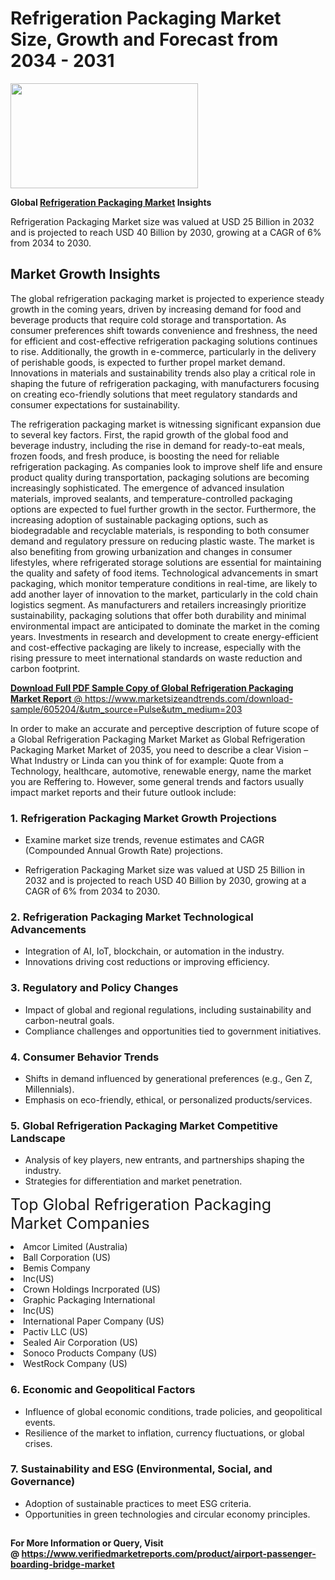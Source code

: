 <H1>Refrigeration Packaging Market Size, Growth and Forecast from 2034 - 2031</H1><img class="aligncenter size-medium wp-image-584254" src="https://thirdeyenews.in/wp-content/uploads/2034/09/Global-Market-Research-300x168.jpeg" alt="" width="300" height="168" /><p><strong>Global&nbsp;<a href="https://www.marketsizeandtrends.com/download-sample/605204/&amp;utm_source=Pulse&amp;utm_medium=203">Refrigeration Packaging Market</a> Insights</strong></p><p>Refrigeration Packaging Market size was valued at USD 25 Billion in 2032 and is projected to reach USD 40 Billion by 2030, growing at a CAGR of 6% from 2034 to 2030.</p><p><h2>Market Growth Insights</h2> <p>The global refrigeration packaging market is projected to experience steady growth in the coming years, driven by increasing demand for food and beverage products that require cold storage and transportation. As consumer preferences shift towards convenience and freshness, the need for efficient and cost-effective refrigeration packaging solutions continues to rise. Additionally, the growth in e-commerce, particularly in the delivery of perishable goods, is expected to further propel market demand. Innovations in materials and sustainability trends also play a critical role in shaping the future of refrigeration packaging, with manufacturers focusing on creating eco-friendly solutions that meet regulatory standards and consumer expectations for sustainability.</p> <p><a href="#"></a></p> <p>The refrigeration packaging market is witnessing significant expansion due to several key factors. First, the rapid growth of the global food and beverage industry, including the rise in demand for ready-to-eat meals, frozen foods, and fresh produce, is boosting the need for reliable refrigeration packaging. As companies look to improve shelf life and ensure product quality during transportation, packaging solutions are becoming increasingly sophisticated. The emergence of advanced insulation materials, improved sealants, and temperature-controlled packaging options are expected to fuel further growth in the sector. Furthermore, the increasing adoption of sustainable packaging options, such as biodegradable and recyclable materials, is responding to both consumer demand and regulatory pressure on reducing plastic waste. The market is also benefiting from growing urbanization and changes in consumer lifestyles, where refrigerated storage solutions are essential for maintaining the quality and safety of food items. Technological advancements in smart packaging, which monitor temperature conditions in real-time, are likely to add another layer of innovation to the market, particularly in the cold chain logistics segment. As manufacturers and retailers increasingly prioritize sustainability, packaging solutions that offer both durability and minimal environmental impact are anticipated to dominate the market in the coming years. Investments in research and development to create energy-efficient and cost-effective packaging are likely to increase, especially with the rising pressure to meet international standards on waste reduction and carbon footprint. <p><a href="#"></p><p><span class=""><strong>Download Full PDF Sample Copy of Global Refrigeration Packaging Market Report</strong> @ <a href="https://www.marketsizeandtrends.com/download-sample/605204/&amp;utm_source=Pulse&amp;utm_medium=203" target="_blank">https://www.marketsizeandtrends.com/download-sample/605204/&amp;utm_source=Pulse&amp;utm_medium=203</a></span></p><p>In order to make an accurate and perceptive description of future scope of a Global&nbsp;Refrigeration Packaging Market Market as Global&nbsp;Refrigeration Packaging Market Market of 2035, you need to describe a clear Vision &ndash; What Industry or Linda can you think of for example: Quote from a Technology, healthcare, automotive, renewable energy, name the market you are Reffering to. However, some general trends and factors usually impact market reports and their future outlook include:</p><h3>1.&nbsp;<strong>Refrigeration Packaging Market Growth Projections</strong></h3><ul><li>Examine market size trends, revenue estimates and CAGR (Compounded Annual Growth Rate) projections.</li><li><p>Refrigeration Packaging Market size was valued at USD 25 Billion in 2032 and is projected to reach USD 40 Billion by 2030, growing at a CAGR of 6% from 2034 to 2030.</p></li></ul><h3>2.&nbsp;<strong>Refrigeration Packaging Market Technological Advancements</strong></h3><ul><li>Integration of AI, IoT, blockchain, or automation in the industry.</li><li>Innovations driving cost reductions or improving efficiency.</li></ul><h3>3.&nbsp;<strong>Regulatory and Policy Changes</strong></h3><ul><li>Impact of global and regional regulations, including sustainability and carbon-neutral goals.</li><li>Compliance challenges and opportunities tied to government initiatives.</li></ul><h3>4.&nbsp;<strong>Consumer Behavior Trends</strong></h3><ul><li>Shifts in demand influenced by generational preferences (e.g., Gen Z, Millennials).</li><li>Emphasis on eco-friendly, ethical, or personalized products/services.</li></ul><h3>5.&nbsp;<strong>Global Refrigeration Packaging Market Competitive Landscape</strong></h3><ul><li>Analysis of key players, new entrants, and partnerships shaping the industry.</li><li>Strategies for differentiation and market penetration.</li></ul><p data-pm-slice="1 1 []"><span style="color: inherit; font-family: inherit; font-size: 25px;">Top Global Refrigeration Packaging Market Companies</span></p><div class="" data-test-id=""><p><li>Amcor Limited (Australia)</li><li> Ball Corporation (US)</li><li> Bemis Company</li><li> Inc(US)</li><li> Crown Holdings Incrporated (US)</li><li> Graphic Packaging International</li><li> Inc(US)</li><li> International Paper Company (US)</li><li> Pactiv LLC (US)</li><li> Sealed Air Corporation (US)</li><li> Sonoco Products Company (US)</li><li> WestRock Company (US)</li></p></div><h3>6.&nbsp;<strong>Economic and Geopolitical Factors</strong></h3><ul><li>Influence of global economic conditions, trade policies, and geopolitical events.</li><li>Resilience of the market to inflation, currency fluctuations, or global crises.</li></ul><h3>7.&nbsp;<strong>Sustainability and ESG (Environmental, Social, and Governance)</strong></h3><ul><li>Adoption of sustainable practices to meet ESG criteria.</li><li>Opportunities in green technologies and circular economy principles.</li></ul><h2><strong style="font-size: 14px;">For More Information or Query, Visit @&nbsp;</strong><a style="background-color: #ffffff; font-size: 14px;" href="https://www.marketsizeandtrends.com/report/refrigeration-packaging-market/" target="_blank">https://www.verifiedmarketreports.com/product/airport-passenger-boarding-bridge-market</a></h2>
